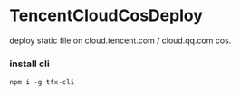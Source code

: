 # TencentCloudCosDeploy
deploy static file on cloud.tencent.com / cloud.qq.com  cos.


### install cli

```npm i -g tfx-cli```
